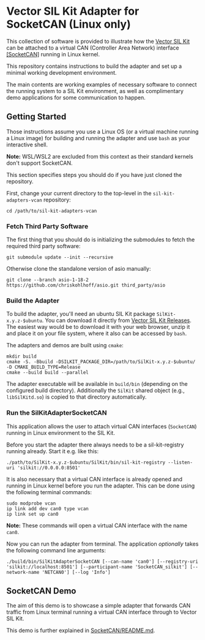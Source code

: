 # Vector SIL Kit Adapter for SocketCAN (Linux only)
This collection of software is provided to illustrate how the [Vector SIL Kit](https://github.com/vectorgrp/sil-kit/)
can be attached to a virtual CAN (Controller Area Network) interface [[SocketCAN]](https://docs.kernel.org/networking/can.html) running in Linux kernel.

This repository contains instructions to build the adapter and set up a minimal working development environment.

The main contents are working examples of necessary software to connect the running system to a SIL Kit environment,
as well as complimentary demo applications for some communication to happen.

## Getting Started
Those instructions assume you use a Linux OS (or a virtual machine running a Linux image) for building and running the adapter and use ``bash`` as your interactive
shell. 

**Note:** WSL/WSL2 are excluded from this context as their standard kernels don't support SocketCAN.   

This section specifies steps you should do if you have just cloned the repository.

First, change your current directory to the top-level in the ``sil-kit-adapters-vcan``
repository:

    cd /path/to/sil-kit-adapters-vcan

### Fetch Third Party Software
The first thing that you should do is initializing the submodules to fetch the required third party software:

    git submodule update --init --recursive

Otherwise clone the standalone version of asio manually:

    git clone --branch asio-1-18-2 https://github.com/chriskohlhoff/asio.git third_party/asio

### Build the Adapter
To build the adapter, you'll need an ubuntu SIL Kit package ``SilKit-x.y.z-$ubuntu``. You can download it directly from [Vector SIL Kit Releases](https://github.com/vectorgrp/sil-kit/releases). The easiest way would be to download it with your web browser, unzip it and place it on your file system, where it also can be accessed by ``bash``.

The adapters and demos are built using ``cmake``:

    mkdir build
    cmake -S. -Bbuild -DSILKIT_PACKAGE_DIR=/path/to/SilKit-x.y.z-$ubuntu/ -D CMAKE_BUILD_TYPE=Release
    cmake --build build --parallel

The adapter executable will be available in ``build/bin`` (depending on the configured build directory).
Additionally the ``SilKit`` shared object (e.g., ``libSilKitd.so``) is copied to that directory automatically.

### Run the SilKitAdapterSocketCAN
This application allows the user to attach virtual CAN interfaces (``SocketCAN``) running in Linux environment to the
SIL Kit.

Before you start the adapter there always needs to be a sil-kit-registry running already. Start it e.g. like this:

    ./path/to/SilKit-x.y.z-$ubuntu/SilKit/bin/sil-kit-registry --listen-uri 'silkit://0.0.0.0:8501'

It is also necessary that a virtual CAN interface is already opened and running in Linux kernel before you run the adapter. This can be done using the following terminal commands: 

    sudo modprobe vcan
    ip link add dev can0 type vcan
    ip link set up can0

**Note:** These commands will open a virtual CAN interface with the name ``can0``.

Now you can run the adapter from terminal. The application *optionally* takes the following command line arguments:

    ./build/bin/SilKitAdapterSocketCAN [--can-name 'can0'] [--registry-uri 'silkit://localhost:8501'] [--participant-name 'SocketCAN_silkit'] [--network-name 'NETCAN0'] [--log 'Info']


## SocketCAN Demo
The aim of this demo is to showcase a simple adapter that forwards CAN traffic from Linux terminal running a virtual CAN interface through to
Vector SIL Kit. 

This demo is further explained in [SocketCAN/README.md](SocketCAN/README.md).

